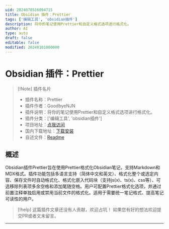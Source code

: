 ```yaml
---
uid: 2024070516094715
title: Obsidian 插件：Prettier
tags: ['编辑工具', 'obsidian插件']
description: 将你的笔记使用Prettier和自定义格式选项进行格式化。
author: AI
type: auto
draft: false
editable: false
modified: 20240101000000
---
```


# Obsidian 插件：Prettier

> [!Note] 插件名片
> - 插件名称：Prettier
> - 插件作者：GoodbyeNJN
> - 插件说明：将你的笔记使用Prettier和自定义格式选项进行格式化。
> - 插件分类：['编辑工具', 'obsidian插件']
> - 项目地址：[点我访问](https://github.com/GoodbyeNJN/obsidian-plugin-prettier)
> - 国内下载地址：[下载安装](https://pkmer.cn/products/plugin/pluginMarket/?prettier)
> - 自述文件：[Readme](https://ghproxy.net/https://raw.githubusercontent.com/GoodbyeNJN/obsidian-plugin-prettier/master/README.md)



## 概述

Obsidian插件Prettier旨在使用Prettier格式化Obsidian笔记，支持Markdown和MDX格式。插件功能包括多语言支持（简体中文和英文）、格式化整个或选定内容、保存文件时自动格式化、格式化嵌入代码块（支持js(x)、ts(x)、css等）、可选移除列表项多余空格和添加尾随空格。用户可配置Prettier格式化选项，并通过前置注释单独启用或禁用当前文件的格式化。适用于需要统一笔记格式、提高笔记可读性的用户。


> [!help] 
> 这篇插件文章还没有人贡献，欢迎占坑！
> 如果您有好的想法欢迎提交PR或者文末留言。
> 

---



